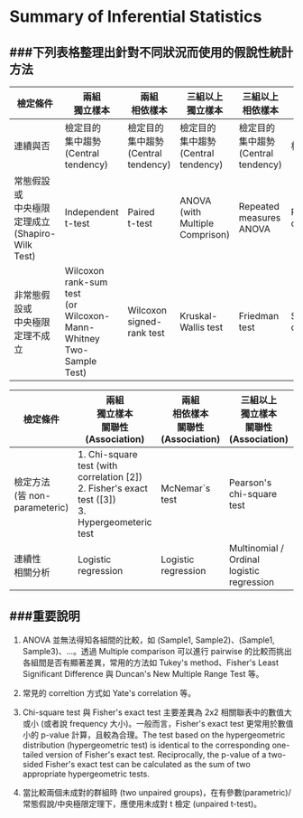 # Summary of Inferential Statistics

<script type="text/javascript" src="../js/general.js"></script>

###下列表格整理出針對不同狀況而使用的假說性統計方法
---

| 檢定條件 | 兩組<br>獨立樣本 | 兩組<br>相依樣本 | 三組以上<br>獨立樣本 | 三組以上<br>相依樣本 | 連續性 |
| -- | -- | -- | -- | -- | -- |
| 連續與否 | 檢定目的<br>集中趨勢 (Central tendency) | 檢定目的<br>集中趨勢 (Central tendency) | 檢定目的<br>集中趨勢 (Central tendency) | 檢定目的<br>集中趨勢 (Central tendency) | 相關分析 |
| 常態假設或<br>中央極限定理成立<br>(Shapiro-Wilk Test) | Independent<br> t-test | Paired<br> t-test | ANOVA (with Multiple Comprison) | Repeated measures ANOVA | Pearson's<br>correlation |
| 非常態假設或<br>中央極限定理不成立 | Wilcoxon rank-sum test<br> (or Wilcoxon-Mann-Whitney<br> Two-Sample Test) | Wilcoxon signed-rank test | Kruskal-Wallis test	| Friedman test	| Spearman`s correlation |

| 檢定條件 | 兩組<br>獨立樣本<br>關聯性 (Association) | 兩組<br>相依樣本<br>關聯性 (Association) | 三組以上<br>獨立樣本<br>關聯性 (Association) | 三組以上<br>相依樣本<br>關聯性 (Association) |
| -- | -- | -- | -- | -- |
| 檢定方法 <br>(皆 non-parameteric) | 1. Chi-square test (with correlation [2])<br>2. Fisher's exact test ([3])<br>3. Hypergeometeric test | McNemar`s test | Pearson's chi-square test | Cochran`s test |
| 連續性<br>相關分析 | Logistic regression | Logistic regression | Multinomial / Ordinal<br>logistic regression | Multinomial / Ordinal<br>logistic regression |

###重要說明
---

1. ANOVA 並無法得知各組間的比較，如 (Sample1, Sample2)、(Sample1, Sample3)、...。透過 Multiple comparison 可以進行 pairwise 的比較而挑出各組間是否有顯著差異，常用的方法如 Tukey's method、Fisher's Least Significant Difference 與 Duncan's New Multiple Range Test 等。

2. 常見的 correltion 方式如 Yate's correlation 等。

3. Chi-square test 與 Fisher's exact test 主要差異為 2x2 相關聯表中的數值大或小 (或者說 frequency 大小)。一般而言，Fisher's exact test 更常用於數值小的 p-value 計算，且較為合理。The test based on the hypergeometric distribution (hypergeometric test) is identical to the corresponding one-tailed version of Fisher's exact test. Reciprocally, the p-value of a two-sided Fisher's exact test can be calculated as the sum of two appropriate hypergeometric tests.

4. 當比較兩個未成對的群組時 (two unpaired groups)，在有參數(parametric)/常態假說/中央極限定理下，應使用未成對 t 檢定 (unpaired t-test)。


